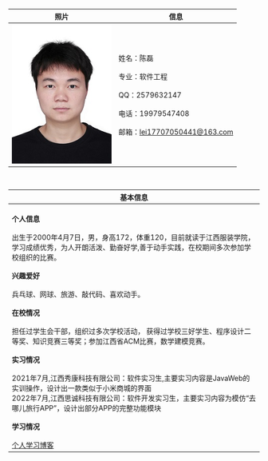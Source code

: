 | <center>照片     | <center>信息    |
| :-------------: | :------------- |
| ![图片](./zhaopian5.jpg)      | 姓名：陈磊  <br><br> 专业：软件工程<br><br> QQ：2579632147<br><br> 电话：19979547408<br><br> 邮箱：lei17707050441@163.com       |  

<br>

| <center>基本信息    |
| :------------- |
| <br>**个人信息**<br><br>出生于2000年4月7日，男，身高172，体重120，目前就读于江西服装学院，学习成绩优秀，为人开朗活泼、勤奋好学,善于动手实践，在校期间多次参加学校组织的比赛。<br><br>**兴趣爱好**<br><br>兵乓球、网球、旅游、敲代码、喜欢动手。<br><br>**在校情况**<br><br>担任过学生会干部，组织过多次学校活动， 获得过学校三好学生、程序设计二等奖、知识竞赛三等奖；参加江西省ACM比赛，数学建模竞赛。<br><br>**实习情况**<br><br>2021年7月,江西秀康科技有限公司：软件实习生,主要实习内容是JavaWeb的实训操作，设计出一款类似于小米商城的界面<br>2022年7月,江西思诚科技有限公司：软件开发实习生，主要实习内容为模仿“去哪儿旅行APP”，设计出部分APP的完整功能模块<br><br>**学习情况**<br><br>[个人学习博客](https://blog.csdn.net/chenlei456)|
